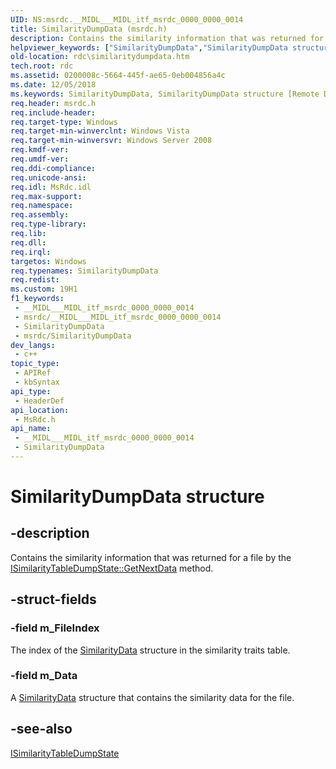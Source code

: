 ```yaml
---
UID: NS:msrdc.__MIDL___MIDL_itf_msrdc_0000_0000_0014
title: SimilarityDumpData (msrdc.h)
description: Contains the similarity information that was returned for a file by the ISimilarityTableDumpState::GetNextData method.
helpviewer_keywords: ["SimilarityDumpData","SimilarityDumpData structure [Remote Differential Compression]","fs.similaritydumpdata","msrdc/SimilarityDumpData","rdc.similaritydumpdata"]
old-location: rdc\similaritydumpdata.htm
tech.root: rdc
ms.assetid: 0200008c-5664-445f-ae65-0eb004856a4c
ms.date: 12/05/2018
ms.keywords: SimilarityDumpData, SimilarityDumpData structure [Remote Differential Compression], fs.similaritydumpdata, msrdc/SimilarityDumpData, rdc.similaritydumpdata
req.header: msrdc.h
req.include-header: 
req.target-type: Windows
req.target-min-winverclnt: Windows Vista
req.target-min-winversvr: Windows Server 2008
req.kmdf-ver: 
req.umdf-ver: 
req.ddi-compliance: 
req.unicode-ansi: 
req.idl: MsRdc.idl
req.max-support: 
req.namespace: 
req.assembly: 
req.type-library: 
req.lib: 
req.dll: 
req.irql: 
targetos: Windows
req.typenames: SimilarityDumpData
req.redist: 
ms.custom: 19H1
f1_keywords:
 - __MIDL___MIDL_itf_msrdc_0000_0000_0014
 - msrdc/__MIDL___MIDL_itf_msrdc_0000_0000_0014
 - SimilarityDumpData
 - msrdc/SimilarityDumpData
dev_langs:
 - c++
topic_type:
 - APIRef
 - kbSyntax
api_type:
 - HeaderDef
api_location:
 - MsRdc.h
api_name:
 - __MIDL___MIDL_itf_msrdc_0000_0000_0014
 - SimilarityDumpData
---
```


# SimilarityDumpData structure


## -description

Contains the similarity information that was returned for a file by the <a href="/previous-versions/windows/desktop/api/msrdc/nf-msrdc-isimilaritytabledumpstate-getnextdata">ISimilarityTableDumpState::GetNextData</a> method.

## -struct-fields

### -field m_FileIndex

The index of the <a href="/windows/win32/api/msrdc/ns-msrdc-similaritydata">SimilarityData</a> structure in the similarity traits table.

### -field m_Data

A <a href="/windows/win32/api/msrdc/ns-msrdc-similaritydata">SimilarityData</a> structure that contains the similarity data for the file.

## -see-also

<a href="/previous-versions/windows/desktop/api/msrdc/nn-msrdc-isimilaritytabledumpstate">ISimilarityTableDumpState</a>


